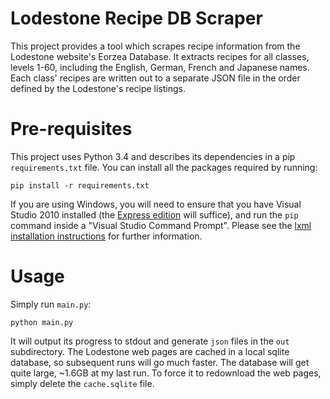 # Lodestone Recipe DB Scraper

This project provides a tool which scrapes recipe information from the Lodestone website's Eorzea Database. It extracts recipes for all classes, levels 1-60, including the English, German, French and Japanese names. Each class' recipes are written out to a separate JSON file in the order defined by the Lodestone's recipe listings.

# Pre-requisites

This project uses Python 3.4 and describes its dependencies in a pip `requirements.txt` file. You can install all the packages required by running:

    pip install -r requirements.txt

If you are using Windows, you will need to ensure that you have Visual Studio 2010 installed (the [Express edition](http://go.microsoft.com/?linkid=9709949) will suffice), and run the `pip` command inside a "Visual Studio Command Prompt". Please see the [lxml installation instructions](http://lxml.de/installation.html) for further information.

# Usage

Simply run `main.py`:

    python main.py
    
It will output its progress to stdout and generate `json` files in the `out` subdirectory. The Lodestone web pages are cached in a local sqlite database, so subsequent runs will go much faster. The database will get quite large, ~1.6GB at my last run. To force it to redownload the web pages, simply delete the `cache.sqlite` file.
